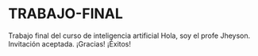 # TRABAJO-FINAL
Trabajo final del curso de inteligencia artificial
Hola, soy el profe Jheyson. Invitación aceptada.
¡Gracias! ¡Éxitos!
